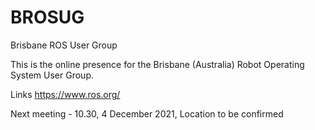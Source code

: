 # BROSUG
Brisbane ROS User Group

This is the online presence for the Brisbane (Australia) Robot Operating System User Group.

Links
https://www.ros.org/

Next meeting - 10.30, 4 December 2021, Location to be confirmed

